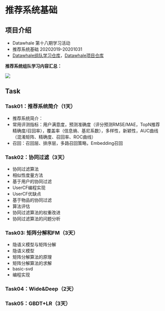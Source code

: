 # 推荐系统基础
## 项目介绍
* Datawhale 第十八期学习活动
* 推荐系统基础 20202019-20201031
* [Datawhale组队学习仓库](https://github.com/datawhalechina/team-learning)，[Datawhale项目仓库](https://github.com/datawhalechina/team-learning-rs/tree/master/RecommendationSystemFundamentals)

**推荐系统组队学习内容汇总：**

![](https://img-blog.csdnimg.cn/20201011094520518.png)

## Task
### Task01：推荐系统简介（1天）
* 推荐系统简介：
* 常用评测指标：用户满意度，预测准确度（评分预测RMSE/MAE，TopN推荐 精确度/召回率），覆盖率（信息熵、基尼系数），多样性，新颖性，AUC曲线（混淆矩阵、精确度、召回率、ROC曲线）
* 召回：召回层、排序层，多路召回策略，Embedding召回


### Task02：协同过滤（3天）
* 协同过滤算法
* 相似性度量方法
* 基于用户的协同过滤
* UserCF编程实现
* UserCF优缺点
* 基于物品的协同过滤
* 算法评估
* 协同过滤算法的权重改进
* 协同过滤算法的问题分析

### Task03: 矩阵分解和FM（3天）
- 隐语义模型与矩阵分解
- 隐语义模型
- 矩阵分解算法的原理
- 矩阵分解算法的求解
- basic-svd
- 编程实现


### Task04：Wide&Deep（2天）

### Task05：GBDT+LR（3天）

